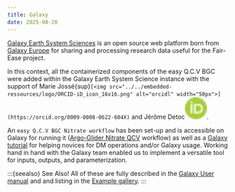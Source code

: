 ```yaml
---
title: Galaxy
date: 2025-08-20
---
```


[Galaxy Earth System Sciences](https://earth-system.usegalaxy.eu/) is an open source web platform born from [Galaxy Europe](https://galaxyproject.org/) for sharing and processing research data useful for the Fair-Ease project.

In this context, all the containerized components of the easy Q.C.V BGC were added within the Galaxy Earth System Science instance with the support of Marie Jossé{sup}`[<img src="../../embedded-ressources/logo/ORCID-iD_icon_16x16.png" alt="orcidl" width="50px">](https://orcid.org/0009-0008-0622-604X)` and Jérôme Detoc[<img src="../../embedded-ressources/logo/ORCID-iD_icon_16x16.png" alt="orcidl" width="50px">](https://orcid.org/0009-0009-1320-8349).

An `easy Q.C.V BGC Nitrate workflow` has been set-up and is accessible on Galaxy for running it ([Argo-Glider Nitrate QCV](https://earth-system.usegalaxy.eu/published/workflow?id=44827462c065bae3) workflow) as well as a [Galaxy tutorial](https://training.galaxyproject.org/training-material/topics/climate/tutorials/ocean_qcv_analysis/tutorial.html) for helping novices for DM operations and/or Galaxy usage. 
Working hand in hand with the Galaxy team enabled us to implement a versatile tool for inputs, outputs, and parameterization.

:::{seealso} See Also!
All of these are fully described in the [Galaxy User manual](#galaxyUserManual) and and listing in the [Example gallery](#links). 
:::
